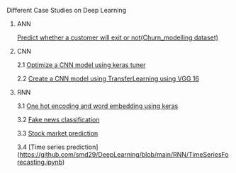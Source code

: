 Different Case Studies on Deep Learning
  1.  ANN
     
        [Predict whether a customer will exit or not(Churn_modelling dataset)](https://github.com/smd29/DeepLearning/blob/main/ANN/hyper_parameter_tuning.ipynb)
  
  2. CNN

        2.1 [Optimize a CNN model using keras tuner](https://github.com/smd29/DeepLearning/blob/main/CNN/optimizeCNNmodel.ipynb)
     
        2.2 [Create a CNN model using TransferLearning using VGG 16](https://github.com/smd29/DeepLearning/blob/main/CNN/facial_recog_vgg16.ipynb)

  3. RNN

       3.1 [One hot encoding and word embedding using keras](https://github.com/smd29/DeepLearning/blob/main/RNN/word_embedding.ipynb)
     
       3.2 [Fake news classification](https://github.com/smd29/DeepLearning/blob/main/RNN/word_embedding.ipynb)

       3.3 [Stock market prediction](https://github.com/smd29/DeepLearning/blob/main/RNN/stock_market_prediction.ipynb)

       3.4 [Time series prediction] (https://github.com/smd29/DeepLearning/blob/main/RNN/TimeSeriesForecasting.ipynb)
